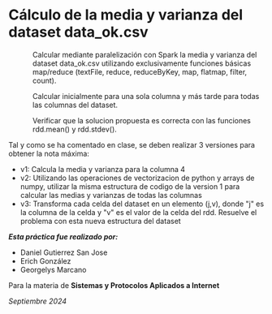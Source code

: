 <h1>Cálculo de la media y varianza del dataset data_ok.csv</h1>

<ul>
  <ol><p>Calcular mediante paralelización con Spark la media y varianza del dataset data_ok.csv utilizando exclusivamente funciones básicas map/reduce (textFile, reduce, reduceByKey, map, flatmap, filter, count).</p></ol>
  <ol><p>Calcular inicialmente para una sola columna y más tarde para todas las columnas del dataset.</p></ol>
  <ol><p>Verificar que la solucion propuesta es correcta con las funciones rdd.mean() y rdd.stdev().</p></ol>
</ul>
<p>Tal y como se ha comentado en clase, se deben realizar 3 versiones para obtener la nota máxima:</p>
<ul>
  <li>v1: Calcula la media y varianza para la columna 4</li>
  <li>v2: Utilizando las operaciones de vectorizacion de python y arrays de numpy, utilizar la misma estructura de codigo de la version 1 para calcular las medias y varianzas de todas las columnas</li>
  <li>v3: Transforma cada celda del dataset en un elemento (j,v),  donde "j" es la columna de la celda y "v" es el valor de la celda del rdd.
Resuelve el problema con esta nueva estructura del dataset</li>
</ul>

<em><b>Esta práctica fue realizado por:</b></em>
<ul>
  <li>Daniel Gutierrez San Jose</li>
  <li>Erich González</li>
  <li>Georgelys Marcano</li>
</ul>
<p>Para la materia de <b>Sistemas y Protocolos Aplicados a Internet</b></p>
<em>Septiembre 2024</em>

